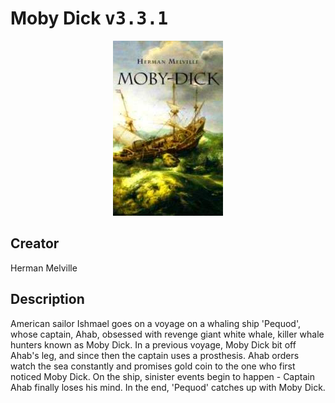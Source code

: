 
# Moby Dick <kbd>v3.3.1</kbd>

<center>
  <img src="./cover-1024.jpg"/>
</center>

## Creator
Herman Melville

## Description
American sailor Ishmael goes on a voyage on a whaling ship 'Pequod', whose captain, Ahab, obsessed with revenge giant white whale, killer whale hunters known as Moby Dick. In a previous voyage, Moby Dick bit off Ahab's leg, and since then the captain uses a prosthesis. Ahab orders watch the sea constantly and promises gold coin to the one who first noticed Moby Dick. On the ship, sinister events begin to happen - Captain Ahab finally loses his mind. In the end, 'Pequod' catches up with Moby Dick.
